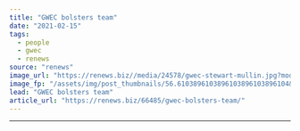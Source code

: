 ```yaml
---
title: "GWEC bolsters team"
date: "2021-02-15"
tags: 
  - people
  - gwec
  - renews
source: "renews"
image_url: "https://renews.biz//media/24578/gwec-stewart-mullin.jpg?mode=crop&width=770&heightratio=0.6103896103896103896103896104&slimmage=true"
image_fp: "/assets/img/post_thumbnails/56.6103896103896103896103896104&slimmage=true"
lead: "GWEC bolsters team"
article_url: "https://renews.biz/66485/gwec-bolsters-team/"
---
```


---
